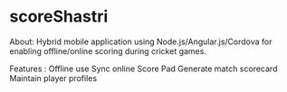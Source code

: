 # scoreShastri
About:
Hybrid mobile application using Node.js/Angular.js/Cordova for enabling offline/online scoring during cricket  games.

Features :
Offline use
Sync online
Score Pad
Generate match scorecard
Maintain player profiles

